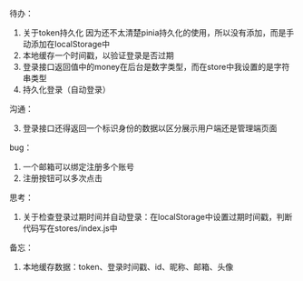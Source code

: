 待办：
1. 关于token持久化
因为还不太清楚pinia持久化的使用，所以没有添加，而是手动添加在localStorage中
2. 本地缓存一个时间戳，以验证登录是否过期
3. 登录接口返回值中的money在后台是数字类型，而在store中我设置的是字符串类型
4. 持久化登录（自动登录）


沟通：
<!-- 1. register接口缺少一个返回值：id -->
<!-- 2. 登录接口返回值中的money是什么意思 -->
3. 登录接口还得返回一个标识身份的数据以区分展示用户端还是管理端页面
<!-- 4. 需要添加一个接口用于通过id获取用户信息，如头像、昵称、邮箱等 -->

bug：
1. 一个邮箱可以绑定注册多个账号
2. 注册按钮可以多次点击

思考：
1. 关于检查登录过期时间并自动登录：在localStorage中设置过期时间戳，判断代码写在stores/index.js中

备忘：
1. 本地缓存数据：token、登录时间戳、id、昵称、邮箱、头像